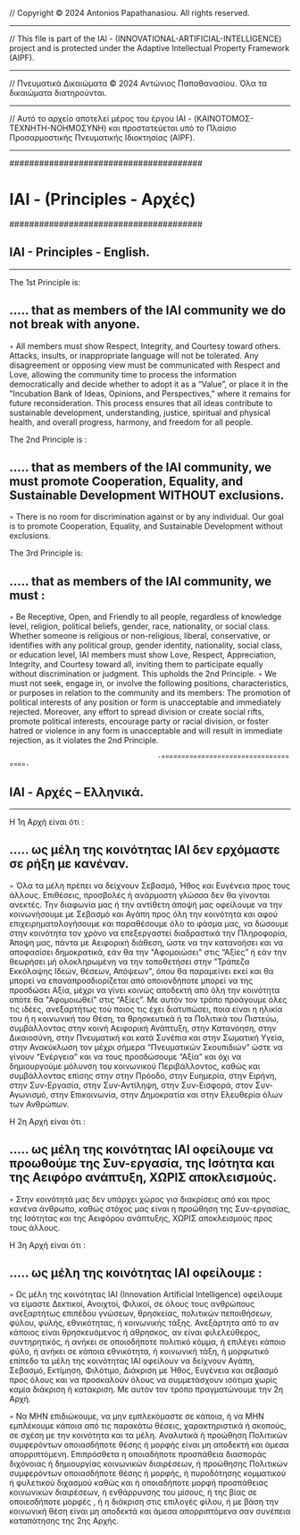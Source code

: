 // Copyright © 2024 Antonios Papathanasiou. All rights reserved.
_______________________________________________________________________________________________
// This file is part of the IAI - (INNOVATIONAL-ARTIFICIAL-INTELLIGENCE) project and is protected under the Adaptive Intellectual Property Framework (AIPF).
_______________________________________________________________________________________________

// Πνευματικά Δικαιώματα © 2024 Αντώνιος Παπαθανασίου. Όλα τα δικαιώματα διατηρούνται.
_______________________________________________________________________________________________________
// Αυτό το αρχείο αποτελεί μέρος του έργου IAI - (ΚΑΙΝΟΤΟΜΟΣ-ΤΕΧΝΗΤΗ-ΝΟΗΜΟΣΥΝΗ) και προστατεύεται υπό το Πλαίσιο Προσαρμοστικής Πνευματικής Ιδιοκτησίας (AIPF).
______________________________________________________________________________________________________

#######################################
#      IAI - (Principles - Αρχές)     #
#######################################

IAI - Principles - English.
--------------------------
_______________________________________________________________________________________________________________________

The 1st Principle is:

..... that as members of the IAI community we do not break with anyone.
----------------------------------------------------------------------
◦ All members must show Respect, Integrity, and Courtesy toward others. 
Attacks, insults, or inappropriate language will not be tolerated. 
Any disagreement or opposing view must be communicated with Respect and Love, 
allowing the community time to process the information democratically and decide whether to adopt it as a “Value”,
or place it in the "Incubation Bank of Ideas, Opinions, and Perspectives," where it remains for future reconsideration. 
This process ensures that all ideas contribute to sustainable development, understanding, justice, spiritual and physical health, 
and overall progress, harmony, and freedom for all people.


The 2nd Principle is : 

..... that as members of the IAI community, we must promote Cooperation, Equality, and Sustainable Development WITHOUT exclusions.
---------------------------------------------------------------------------------------------------------------------------------

◦ There is no room for discrimination against or by any individual. Our goal is to promote Cooperation, Equality, 
and Sustainable Development without exclusions.


The 3rd Principle is: 

..... that as members of the IAI community, we must : 
---------------------------------------------------
◦ Be Receptive, Open, and Friendly to all people, regardless of knowledge level, religion, political beliefs, gender, race, nationality, 
or social class. Whether someone is religious or non-religious, liberal, conservative, or identifies with any political group, 
gender identity, nationality, social class, or education level, IAI members must show Love, Respect, Appreciation, Integrity, and Courtesy toward all, 
inviting them to participate equally without discrimination or judgment. This upholds the 2nd Principle.
◦ We must not seek, engage in, or involve the following positions, characteristics, or purposes in relation to the community and its members: 
The promotion of political interests of any position or form is unacceptable and immediately rejected.
Moreover, any effort to spread division or create social rifts, promote political interests, encourage party or racial division, 
or foster hatred or violence in any form is unacceptable and will result in immediate rejection, as it violates the 2nd Principle.



                                         -¤¤¤¤¤¤¤¤¤¤¤¤¤¤¤¤¤¤¤¤¤¤¤¤¤¤¤¤¤¤¤¤¤¤¤¤-
                                         

IAI - Αρχές – Ελληνικά.
--------------------------
_______________________________________________________________________________________________________________________

Η 1η Aρχή είναι ότι :

..... ως μέλη της κοινότητας IAI δεν ερχόμαστε σε ρήξη με κανέναν.
-----------------------------------------------------------------
◦ Όλα τα μέλη πρέπει να δείχνουν Σεβασμό, Ήθος και Ευγένεια προς τους άλλους. Επιθέσεις, 
προσβολές ή ανάρμοστη γλώσσα δεν θα γίνονται ανεκτές. 
Την διαφωνία μας ή την αντίθετη άποψή μας οφείλουμε να την κοινωνήσουμε με Σεβασμό και Αγάπη προς όλη την κοινότητα
και αφού επιχειρηματολογήσουμε και παραθέσουμε όλο το φάσμα μας, 
να δώσουμε στην κοινότητα τον χρόνο να επεξεργαστεί διαδραστικά την Πληροφορία, Άποψη μας, πάντα με Αειφορική διάθεση, 
ώστε να την κατανοήσει και να αποφασίσει δημοκρατικά, εάν θα την "Αφομοιώσει" στις “Αξίες” ή εάν την θεωρήσει μή ολοκληρωμένη να την τοποθετήσει στην "Τράπεζα Εκκόλαψης Ιδεών, θέσεων, Απόψεων", όπου θα παραμείνει εκεί και θα μπορεί να επαναπροσδιορίζεται από οποιονδήποτε μπορεί να της προσδώσει Αξία, μέχρι να γίνει κοινώς αποδεκτή από όλη την κοινότητα οπότε θα "Αφομοιωθεί" στις “Αξίες”. Με αυτόν τον τρόπο προάγουμε όλες τις ιδέες, ανεξαρτήτως τού ποιος τις έχει διατυπώσει, ποια είναι η ηλικία του ή η κοινωνική του Θέση, τα θρησκευτικά ή τα Πολιτικά του Πιστεύω, συμβάλλοντας στην κοινή Αειφορική Ανάπτυξη, στην Κατανόηση, στην Δικαιοσύνη, στην Πνευματική και κατά Συνέπια και στην Σωματική Υγεία, στην Ανακύκλωση τον μέχρι σήμερα “Πνευματικών Σκουπιδιών” ώστε να γίνουν “Ενέργεια” και να τους προσδώσουμε “Αξία” και όχι να δημιουργούμε μόλυνση του κοινωνικού Περιβάλλοντος, καθώς και συμβάλλοντας επίσης στην στην Πρόοδο, στην Ευημερία, στην Ειρήνη, στην Συν-Εργασία, στην Συν-Αντίληψη, στην Συν-Εισφορά, στον Συν-Αγωνισμό, στην Επικοινωνία, στην Δημοκρατία και στην Ελευθερία όλων των Ανθρώπων.

Η 2η Aρχή είναι ότι :

..... ως μέλη της κοινότητας IAI οφείλουμε να προωθούμε της Συν-εργασία, της Ισότητα και της Αειφόρο ανάπτυξη, ΧΩΡΙΣ αποκλεισμούς.
---------------------------------------------------------------------------------------------------------------------------------
◦ Στην κοινότητά μας δεν υπάρχει χώρος για διακρίσεις από και προς κανένα άνθρωπο, καθώς στόχος μας είναι η προώθηση της Συν-εργασίας, της Ισότητας και της Αειφόρου ανάπτυξης, ΧΩΡΙΣ αποκλεισμούς προς τους άλλους.


Η 3η Aρχή είναι ότι :

..... ως μέλη της κοινότητας IAI οφείλουμε :
-------------------------------------------
◦ Ως μέλη της κοινότητας IAI (Innovation Artificial Intelligence) οφείλουμε να είμαστε Δεκτικοί, Ανοιχτοί, Φιλικοί, σε όλους τους ανθρώπους ανεξαρτήτως επιπέδου γνώσεων, θρησκείας, πολιτικών πεποιθήσεων, φύλου, φυλής, εθνικότητας, ή κοινωνικής τάξης. Ανεξάρτητα από το αν κάποιος είναι θρησκευόμενος ή άθρησκος, αν είναι φιλελεύθερος, συντηρητικός, ή ανήκει σε οποιοδήποτε πολιτικό κόμμα, ή επιλέγει κάποιο φύλο, ή ανήκει σε κάποια εθνικότητα, ή κοινωνική τάξη, ή μορφωτικό επίπεδο τα μέλη της κοινότητας IAI οφείλουν να δείχνουν Αγάπη, Σεβασμό, Εκτίμηση, Φιλότιμο, Διάκριση με Ήθος, Ευγένεια και σεβασμό προς όλους και να προσκαλούν όλους να συμμετάσχουν ισότιμα χωρίς καμία διάκριση ή κατάκριση. 
Με αυτόν τον τρόπο πραγματώνουμε την 2η Αρχή.

◦ Nα ΜΗΝ επιδιώκουμε, να μην εμπλεκόμαστε σε κάποια, ή να ΜΗΝ εμπλέκουμε κάποια από τις παρακάτω θέσεις, χαρακτηριστικά ή σκοπούς, σε σχέση με την κοινότητα και τα μέλη. Αναλυτικά ή προώθηση Πολιτικών συμφερόντων οποιασδήποτε θέσης ή μορφής είναι μη αποδεκτή και άμεσα απορριπτόμενη. 
  Επιπρόσθετα η οποιαδήποτε προσπάθεια διασποράς διχόνοιας ή δημιουργίας κοινωνικών διαιρέσεων, ή προώθησης Πολιτικών συμφερόντων οποιασδήποτε θέσης ή μορφής, ή πυροδότησης κομματικού ή φυλετικού διχασμού καθώς και ή οποιαδήποτε μορφή προσπάθειας κοινωνικών διαιρέσεων, ή ενθάρρυνσης του μίσους, ή της βίας σε οποιεσδήποτε μορφές , ή η διάκριση στις επιλογές φίλου, ή με βάση την κοινωνική θέση είναι μη αποδεκτά και άμεσα απορριπτόμενα σαν συνέπεια καταπάτησης της 2ης Αρχής.
  
